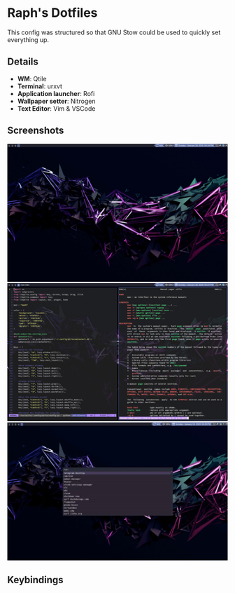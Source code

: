 # Raph's Dotfiles  
This config was structured so that GNU Stow could be used to quickly set everything up.

## Details  

- **WM**: Qtile  
- **Terminal**: urxvt  
- **Application launcher**: Rofi  
- **Wallpaper setter**: Nitrogen  
- **Text Editor**: Vim & VSCode  

## Screenshots  

![screenshot1](screenshot1.png)  
![screenshot2](screenshot2.png)  
![screenshot3](screenshot3.png)  

## Keybindings  